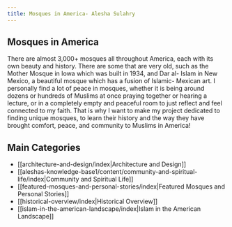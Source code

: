 ```yaml
---
title: Mosques in America- Alesha Sulahry
---
```

## Mosques in America

There are almost 3,000+ mosques all throughout America, each with its own beauty and history. There are some that are very old, such as the Mother Mosque in Iowa which was built in 1934, and Dar al- Islam in New Mexico, a beautiful mosque which has a fusion of Islamic- Mexican art. I personally find a lot of peace in mosques, whether it is being around dozens or hundreds of Muslims at once praying together or hearing a lecture, or in a completely empty and peaceful room to just reflect and feel connected to my faith. That is why I want to make my project dedicated to finding unique mosques, to learn their history and the way they have brought comfort, peace, and community to Muslims in America!

## Main Categories

- [[architecture-and-design/index|Architecture and Design]]
- [[aleshas-knowledge-base1/content/community-and-spiritual-life/index|Community and Spiritual Life]]
- [[featured-mosques-and-personal-stories/index|Featured Mosques and Personal Stories]]
- [[historical-overview/index|Historical Overview]]
- [[islam-in-the-american-landscape/index|Islam in the American Landscape]] 




